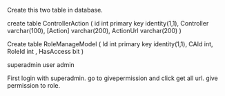 ﻿Create this two table in database.


create table  ControllerAction
(
id int primary key identity(1,1),
Controller varchar(100),
[Action] varchar(200),
ActionUrl varchar(200)
)

Create table RoleManageModel
(
Id int primary key identity(1,1),
CAId int,
RoleId int ,
HasAccess bit
)



superadmin 
user 
admin

First login with superadmin. go to givepermission and click get all url. 
give permission to role. 

